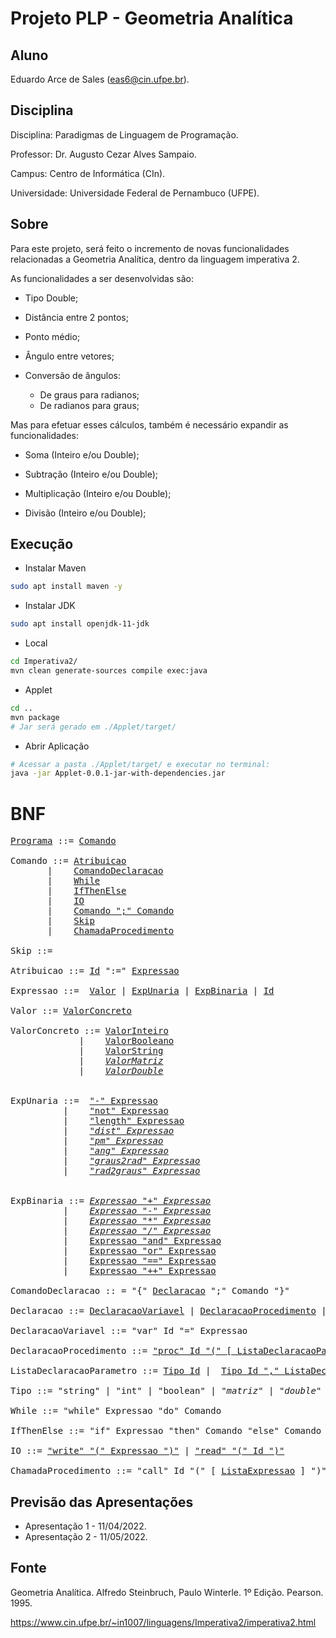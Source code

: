 # Projeto PLP - Geometria Analítica

## Aluno

Eduardo Arce de Sales (eas6@cin.ufpe.br).

## Disciplina

Disciplina: Paradigmas de Linguagem de Programação.

Professor: Dr. Augusto Cezar Alves Sampaio.

Campus: Centro de Informática (CIn).

Universidade: Universidade Federal de Pernambuco (UFPE).

## Sobre

Para este projeto, será feito o incremento de novas funcionalidades relacionadas a Geometria Analítica, dentro da linguagem imperativa 2.

As funcionalidades a ser desenvolvidas são:

* Tipo Double;

* Distância entre 2 pontos;

* Ponto médio;

* Ângulo entre vetores;

* Conversão de ângulos:

    - De graus para radianos;
    - De radianos para graus;


Mas para efetuar esses cálculos, também é necessário expandir as funcionalidades:

* Soma (Inteiro e/ou Double);

* Subtração (Inteiro e/ou Double);

* Multiplicação (Inteiro e/ou Double);

* Divisão (Inteiro e/ou Double);

## Execução

* Instalar Maven

```bash
sudo apt install maven -y
```

* Instalar JDK

```bash
sudo apt install openjdk-11-jdk
```

* Local

```bash
cd Imperativa2/
mvn clean generate-sources compile exec:java
```

* Applet

```bash
cd ..
mvn package
# Jar será gerado em ./Applet/target/
```

* Abrir Aplicação

```bash
# Acessar a pasta ./Applet/target/ e executar no terminal:
java -jar Applet-0.0.1-jar-with-dependencies.jar
```

# BNF

<pre>
<a href="https://github.com/eduardo-arce/Projeto-PLP-Geometria-Analitica/blob/feature/eduardo_arce/Imperativa2/src/li2/plp/imperative2/Programa.java">Programa</a> ::= <a href="https://github.com/eduardo-arce/Projeto-PLP-Geometria-Analitica/blob/feature/eduardo_arce/Imperativa2/src/li2/plp/imperative1/command/Comando.java">Comando</a> 

Comando ::= <a href="https://github.com/eduardo-arce/Projeto-PLP-Geometria-Analitica/blob/feature/eduardo_arce/Imperativa2/src/li2/plp/imperative1/command/Atribuicao.java">Atribuicao</a>  
       |    <a href="https://github.com/eduardo-arce/Projeto-PLP-Geometria-Analitica/blob/feature/eduardo_arce/Imperativa2/src/li2/plp/imperative1/command/ComandoDeclaracao.java">ComandoDeclaracao</a>  
       |    <a href="https://github.com/eduardo-arce/Projeto-PLP-Geometria-Analitica/blob/feature/eduardo_arce/Imperativa2/src/li2/plp/imperative1/command/While.java">While</a>   
       |    <a href="https://github.com/eduardo-arce/Projeto-PLP-Geometria-Analitica/blob/feature/eduardo_arce/Imperativa2/src/li2/plp/imperative1/command/IfThenElse.java">IfThenElse</a>   
       |    <a href="https://github.com/eduardo-arce/Projeto-PLP-Geometria-Analitica/blob/feature/eduardo_arce/Imperativa2/src/li2/plp/imperative1/command/IO.java">IO</a>   
       |    <a href="https://github.com/eduardo-arce/Projeto-PLP-Geometria-Analitica/blob/feature/eduardo_arce/Imperativa2/src/li2/plp/imperative1/command/SequenciaComando.java">Comando ";" Comando</a>   
       |    <a href="https://github.com/eduardo-arce/Projeto-PLP-Geometria-Analitica/blob/feature/eduardo_arce/Imperativa2/src/li2/plp/imperative1/command/Skip.java">Skip</a>   
       |    <a href="https://github.com/eduardo-arce/Projeto-PLP-Geometria-Analitica/blob/feature/eduardo_arce/Imperativa2/src/li2/plp/imperative2/command/ChamadaProcedimento.java">ChamadaProcedimento</a>  

Skip ::=

Atribuicao ::= <a href="https://github.com/eduardo-arce/Projeto-PLP-Geometria-Analitica/blob/feature/eduardo_arce/Imperativa2/src/li2/plp/expressions2/expression/Id.java">Id</a> ":=" <a href="https://github.com/eduardo-arce/Projeto-PLP-Geometria-Analitica/blob/feature/eduardo_arce/Imperativa2/src/li2/plp/expressions2/expression/Expressao.java">Expressao</a>

Expressao ::=  <a href="https://github.com/eduardo-arce/Projeto-PLP-Geometria-Analitica/blob/feature/eduardo_arce/Imperativa2/src/li2/plp/expressions2/expression/Valor.java">Valor</a> | <a href="https://github.com/eduardo-arce/Projeto-PLP-Geometria-Analitica/blob/feature/eduardo_arce/Imperativa2/src/li2/plp/expressions2/expression/ExpUnaria.java">ExpUnaria</a> | <a href="https://github.com/eduardo-arce/Projeto-PLP-Geometria-Analitica/blob/feature/eduardo_arce/Imperativa2/src/li2/plp/expressions2/expression/ExpBinaria.java">ExpBinaria</a> | <a href="https://github.com/eduardo-arce/Projeto-PLP-Geometria-Analitica/blob/feature/eduardo_arce/Imperativa2/src/li2/plp/expressions2/expression/Id.java">Id</a>

Valor ::= <a href="https://github.com/eduardo-arce/Projeto-PLP-Geometria-Analitica/blob/feature/eduardo_arce/Imperativa2/src/li2/plp/expressions2/expression/ValorConcreto.java">ValorConcreto</a>

ValorConcreto ::= <a href="https://github.com/eduardo-arce/Projeto-PLP-Geometria-Analitica/blob/feature/eduardo_arce/Imperativa2/src/li2/plp/expressions2/expression/ValorInteiro.java">ValorInteiro</a>
             |    <a href="https://github.com/eduardo-arce/Projeto-PLP-Geometria-Analitica/blob/feature/eduardo_arce/Imperativa2/src/li2/plp/expressions2/expression/ValorBooleano.java">ValorBooleano</a>
             |    <a href="https://github.com/eduardo-arce/Projeto-PLP-Geometria-Analitica/blob/feature/eduardo_arce/Imperativa2/src/li2/plp/expressions2/expression/ValorString.java">ValorString</a>
             |    <a href="https://github.com/eduardo-arce/Projeto-PLP-Geometria-Analitica/blob/feature/eduardo_arce/Imperativa2/src/li2/plp/expressions2/expression/ValorMatriz.java"><i>ValorMatriz</i></a>
             |    <a href="https://github.com/eduardo-arce/Projeto-PLP-Geometria-Analitica/blob/feature/eduardo_arce/Imperativa2/src/li2/plp/expressions2/expression/ValorDouble.java"><i>ValorDouble</i></a>
             

ExpUnaria ::=  <a href="https://github.com/eduardo-arce/Projeto-PLP-Geometria-Analitica/blob/feature/eduardo_arce/Imperativa2/src/li2/plp/expressions2/expression/ExpMenos.java">"-" Expressao</a> 
          |    <a href="https://github.com/eduardo-arce/Projeto-PLP-Geometria-Analitica/blob/feature/eduardo_arce/Imperativa2/src/li2/plp/expressions2/expression/ExpMenos.java">"not" Expressao</a>
          |    <a href="https://github.com/eduardo-arce/Projeto-PLP-Geometria-Analitica/blob/feature/eduardo_arce/Imperativa2/src/li2/plp/expressions2/expression/ExpLength.java">"length" Expressao</a> 
          |    <a href="https://github.com/eduardo-arce/Projeto-PLP-Geometria-Analitica/blob/feature/eduardo_arce/Imperativa2/src/li2/plp/expressions2/expression/ExpDist.java"><i>"dist" Expressao</i></a> 
          |    <a href="https://github.com/eduardo-arce/Projeto-PLP-Geometria-Analitica/blob/feature/eduardo_arce/Imperativa2/src/li2/plp/expressions2/expression/ExpPm.java"><i>"pm" Expressao</i></a>   
          |    <a href="https://github.com/eduardo-arce/Projeto-PLP-Geometria-Analitica/blob/feature/eduardo_arce/Imperativa2/src/li2/plp/expressions2/expression/ExpAng.java"><i>"ang" Expressao</i></a>   
          |    <a href="https://github.com/eduardo-arce/Projeto-PLP-Geometria-Analitica/blob/feature/eduardo_arce/Imperativa2/src/li2/plp/expressions2/expression/ExpGraus2Rad.java"><i>"graus2rad" Expressao</i></a>    
          |    <a href="https://github.com/eduardo-arce/Projeto-PLP-Geometria-Analitica/blob/feature/eduardo_arce/Imperativa2/src/li2/plp/expressions2/expression/ExpRad2Graus.java"><i>"rad2graus" Expressao</i></a>     


ExpBinaria ::= <a href="https://github.com/eduardo-arce/Projeto-PLP-Geometria-Analitica/blob/feature/eduardo_arce/Imperativa2/src/li2/plp/expressions2/expression/ExpSoma.java"><i>Expressao "+" Expressao</i></a>
          |    <a href="https://github.com/eduardo-arce/Projeto-PLP-Geometria-Analitica/blob/feature/eduardo_arce/Imperativa2/src/li2/plp/expressions2/expression/ExpSub.java"><i>Expressao "-" Expressao</i></a>
          |    <a href="https://github.com/eduardo-arce/Projeto-PLP-Geometria-Analitica/blob/feature/eduardo_arce/Imperativa2/src/li2/plp/expressions2/expression/ExpMulti.java"><i>Expressao "*" Expressao</i></a>
          |    <a href="https://github.com/eduardo-arce/Projeto-PLP-Geometria-Analitica/blob/feature/eduardo_arce/Imperativa2/src/li2/plp/expressions2/expression/ExpDiv.java"><i>Expressao "/" Expressao</i></a>
          |    <a href="https://github.com/eduardo-arce/Projeto-PLP-Geometria-Analitica/blob/feature/eduardo_arce/Imperativa2/src/li2/plp/expressions2/expression/ExpAnd.java">Expressao "and" Expressao</a>
          |    <a href="https://github.com/eduardo-arce/Projeto-PLP-Geometria-Analitica/blob/feature/eduardo_arce/Imperativa2/src/li2/plp/expressions2/expression/ExpOr.java">Expressao "or" Expressao</a>
          |    <a href="https://github.com/eduardo-arce/Projeto-PLP-Geometria-Analitica/blob/feature/eduardo_arce/Imperativa2/src/li2/plp/expressions2/expression/ExpEquals.java">Expressao "==" Expressao</a>
          |    <a href="https://github.com/eduardo-arce/Projeto-PLP-Geometria-Analitica/blob/feature/eduardo_arce/Imperativa2/src/li2/plp/expressions2/expression/ExpConcat.java">Expressao "++" Expressao</a>

ComandoDeclaracao :: = "{" <a href="https://github.com/eduardo-arce/Projeto-PLP-Geometria-Analitica/blob/feature/eduardo_arce/Imperativa2/src/li2/plp/imperative1/declaration/Declaracao.java">Declaracao</a> ";" Comando "}"

Declaracao ::= <a href="https://github.com/eduardo-arce/Projeto-PLP-Geometria-Analitica/blob/feature/eduardo_arce/Imperativa2/src/li2/plp/imperative1/declaration/DeclaracaoVariavel.java">DeclaracaoVariavel</a> | <a href="https://github.com/eduardo-arce/Projeto-PLP-Geometria-Analitica/blob/feature/eduardo_arce/Imperativa2/src/li2/plp/imperative2/declaration/DeclaracaoProcedimento.java">DeclaracaoProcedimento</a> | <a href="https://github.com/eduardo-arce/Projeto-PLP-Geometria-Analitica/blob/feature/eduardo_arce/Imperativa2/src/li2/plp/imperative1/declaration/DeclaracaoComposta.java">DeclaracaoComposta</a>

DeclaracaoVariavel ::= "var" Id "=" Expressao

DeclaracaoProcedimento ::= <a href="https://github.com/eduardo-arce/Projeto-PLP-Geometria-Analitica/blob/feature/eduardo_arce/Imperativa2/src/li2/plp/imperative2/declaration/DeclaracaoProcedimento.java">"proc" Id "(" [ ListaDeclaracaoParametro ] ")" "{" Comando "}"</a> 

ListaDeclaracaoParametro ::= <a href="https://github.com/eduardo-arce/Projeto-PLP-Geometria-Analitica/blob/feature/eduardo_arce/Imperativa2/src/li2/plp/imperative2/declaration/DeclaracaoParametro.java">Tipo Id</a> |  <a href="https://github.com/eduardo-arce/Projeto-PLP-Geometria-Analitica/blob/feature/eduardo_arce/Imperativa2/src/li2/plp/imperative2/declaration/ListaDeclaracaoParametro.java">Tipo Id "," ListaDeclaracaoParametro</a> 

Tipo ::= "string" | "int" | "boolean" | <i>"matriz"</i> | <i>"double"</i>

While ::= "while" Expressao "do" Comando

IfThenElse ::= "if" Expressao "then" Comando "else" Comando

IO ::= <a href="https://github.com/eduardo-arce/Projeto-PLP-Geometria-Analitica/blob/feature/eduardo_arce/Imperativa2/src/li2/plp/imperative1/command/While.java">"write" "(" Expressao ")"</a> | <a href="https://github.com/eduardo-arce/Projeto-PLP-Geometria-Analitica/blob/feature/eduardo_arce/Imperativa2/src/li2/plp/imperative1/command/Read.java">"read" "(" Id ")"</a>

ChamadaProcedimento ::= "call" Id "(" [ <a href="https://github.com/eduardo-arce/Projeto-PLP-Geometria-Analitica/blob/feature/eduardo_arce/Imperativa2/src/li2/plp/imperative2/command/ListaExpressao.java">ListaExpressao</a> ] ")"
</pre>

## Previsão das Apresentações

* Apresentação 1 - 11/04/2022.
* Apresentação 2 - 11/05/2022.

## Fonte

Geometria Analítica. Alfredo Steinbruch, Paulo Winterle. 1º Edição. Pearson. 1995.

https://www.cin.ufpe.br/~in1007/linguagens/Imperativa2/imperativa2.html